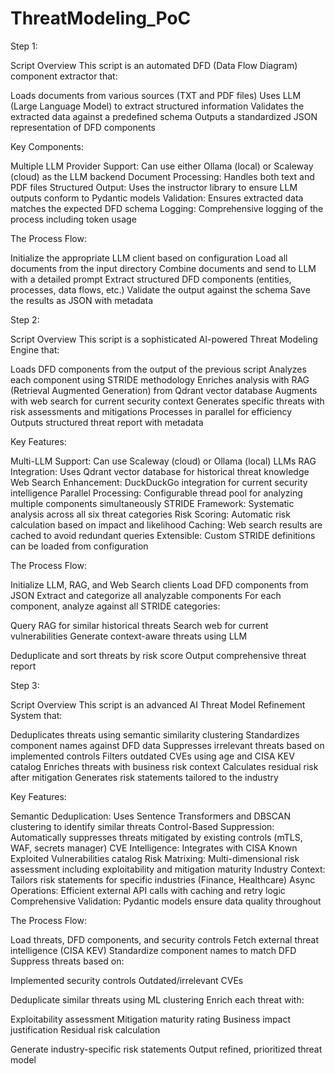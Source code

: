 # ThreatModeling_PoC

Step 1:

Script Overview
This script is an automated DFD (Data Flow Diagram) component extractor that:

Loads documents from various sources (TXT and PDF files)
Uses LLM (Large Language Model) to extract structured information
Validates the extracted data against a predefined schema
Outputs a standardized JSON representation of DFD components

Key Components:

Multiple LLM Provider Support: Can use either Ollama (local) or Scaleway (cloud) as the LLM backend
Document Processing: Handles both text and PDF files
Structured Output: Uses the instructor library to ensure LLM outputs conform to Pydantic models
Validation: Ensures extracted data matches the expected DFD schema
Logging: Comprehensive logging of the process including token usage

The Process Flow:

Initialize the appropriate LLM client based on configuration
Load all documents from the input directory
Combine documents and send to LLM with a detailed prompt
Extract structured DFD components (entities, processes, data flows, etc.)
Validate the output against the schema
Save the results as JSON with metadata

Step 2:

Script Overview
This script is a sophisticated AI-powered Threat Modeling Engine that:

Loads DFD components from the output of the previous script
Analyzes each component using STRIDE methodology
Enriches analysis with RAG (Retrieval Augmented Generation) from Qdrant vector database
Augments with web search for current security context
Generates specific threats with risk assessments and mitigations
Processes in parallel for efficiency
Outputs structured threat report with metadata

Key Features:

Multi-LLM Support: Can use Scaleway (cloud) or Ollama (local) LLMs
RAG Integration: Uses Qdrant vector database for historical threat knowledge
Web Search Enhancement: DuckDuckGo integration for current security intelligence
Parallel Processing: Configurable thread pool for analyzing multiple components simultaneously
STRIDE Framework: Systematic analysis across all six threat categories
Risk Scoring: Automatic risk calculation based on impact and likelihood
Caching: Web search results are cached to avoid redundant queries
Extensible: Custom STRIDE definitions can be loaded from configuration

The Process Flow:

Initialize LLM, RAG, and Web Search clients
Load DFD components from JSON
Extract and categorize all analyzable components
For each component, analyze against all STRIDE categories:

Query RAG for similar historical threats
Search web for current vulnerabilities
Generate context-aware threats using LLM


Deduplicate and sort threats by risk score
Output comprehensive threat report

Step 3:

Script Overview
This script is an advanced AI Threat Model Refinement System that:

Deduplicates threats using semantic similarity clustering
Standardizes component names against DFD data
Suppresses irrelevant threats based on implemented controls
Filters outdated CVEs using age and CISA KEV catalog
Enriches threats with business risk context
Calculates residual risk after mitigation
Generates risk statements tailored to the industry

Key Features:

Semantic Deduplication: Uses Sentence Transformers and DBSCAN clustering to identify similar threats
Control-Based Suppression: Automatically suppresses threats mitigated by existing controls (mTLS, WAF, secrets manager)
CVE Intelligence: Integrates with CISA Known Exploited Vulnerabilities catalog
Risk Matrixing: Multi-dimensional risk assessment including exploitability and mitigation maturity
Industry Context: Tailors risk statements for specific industries (Finance, Healthcare)
Async Operations: Efficient external API calls with caching and retry logic
Comprehensive Validation: Pydantic models ensure data quality throughout

The Process Flow:

Load threats, DFD components, and security controls
Fetch external threat intelligence (CISA KEV)
Standardize component names to match DFD
Suppress threats based on:

Implemented security controls
Outdated/irrelevant CVEs


Deduplicate similar threats using ML clustering
Enrich each threat with:

Exploitability assessment
Mitigation maturity rating
Business impact justification
Residual risk calculation


Generate industry-specific risk statements
Output refined, prioritized threat model
